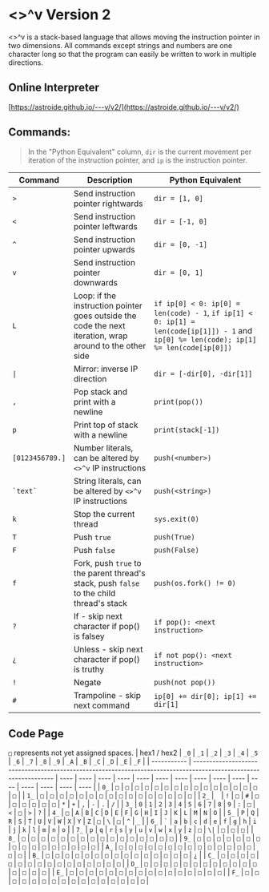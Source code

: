 # <>^v Version 2
<>^v is a stack-based language that allows moving the instruction pointer in two dimensions. All commands except strings and numbers are one character long so that the program can easily be written to work in multiple directions.  

## Online Interpreter
[https://astroide.github.io/---v/v2/](https://astroide.github.io/---v/v2/)

## Commands:
> In the "Python Equivalent" column, `dir` is the current movement per iteration of the instruction pointer, and `ip` is the instruction pointer.  

| Command         | Description                                                                                              | Python Equivalent                                                                                                                       |
| --------------- | -------------------------------------------------------------------------------------------------------- | --------------------------------------------------------------------------------------------------------------------------------------- |
| `>`             | Send instruction pointer rightwards                                                                      | `dir = [1, 0]`                                                                                                                          |
| `<`             | Send instruction pointer leftwards                                                                       | `dir = [-1, 0]`                                                                                                                         |
| `^`             | Send instruction pointer upwards                                                                         | `dir = [0, -1]`                                                                                                                         |
| `v`             | Send instruction pointer downwards                                                                       | `dir = [0, 1]`                                                                                                                          |
| `L`             | Loop: if the instruction pointer goes outside the code the next iteration, wrap around to the other side | `if ip[0] < 0: ip[0] = len(code) - 1`, `if ip[1] < 0: ip[1] = len(code[ip[1]]) - 1` and `ip[0] %= len(code); ip[1] %= len(code[ip[0]])` |
| `\|`            | Mirror: inverse IP direction                                                                             | `dir = [-dir[0], -dir[1]]`                                                                                                              |
| `,`             | Pop stack and print with a newline                                                                       | `print(pop())`                                                                                                                          |
| `p`             | Print top of stack with a newline                                                                        | `print(stack[-1])`                                                                                                                      |
| `[0123456789.]` | Number literals, can be altered by `<>^v` IP instructions                                                | `push(<number>)`                                                                                                                        |
| `` `text` ``    | String literals, can be altered by `<>^v` IP instructions                                                | `push(<string>)`                                                                                                                        |
| `k`             | Stop the current thread                                                                                  | `sys.exit(0)`                                                                                                                           |
| `T`             | Push `true`                                                                                              | `push(True)`                                                                                                                            |
| `F`             | Push `false`                                                                                             | `push(False)`                                                                                                                           |
| `f`             | Fork, push `true` to the parent thread's stack, push `false` to the child thread's stack                 | `push(os.fork() != 0)`                                                                                                                  |
| `?`             | If - skip next character if pop() is falsey                                                              | `if pop(): <next instruction>`                                                                                                          |
| `¿`             | Unless - skip next character if pop() is truthy                                                          | `if not pop(): <next instruction>`                                                                                                      |
| `!` | Negate | `push(not pop())` |
| `#` | Trampoline - skip next command | `ip[0] += dir[0]; ip[1] += dir[1]` |

## Code Page
`□` represents not yet assigned spaces.
| hex1 / hex2 | `_0`                                                                                                             | `_1` | `_2` | `_3` | `_4` | `_5` | `_6` | `_7` | `_8` | `_9` | `_A` | `_B` | `_C` | `_D` | `_E` | `_F` |
| ----------- | ---------------------------------------------------------------------------------------------------------------- | ---- | ---- | ---- | ---- | ---- | ---- | ---- | ---- | ---- | ---- | ---- | ---- | ---- | ---- | ---- |
| `0_`        | `□`                                                                                                              | `□`  | `□`  | `□`  | `□`  | `□`  | `□`  | `□`  | `□`  | `□`  | `□`  | `□`  | `□`  | `□`  | `□`  | `□`  |
| `1_`        | `□`                                                                                                              | `□`  | `□`  | `□`  | `□`  | `□`  | `□`  | `□`  | `□`  | `□`  | `□`  | `□`  | `□`  | `□`  | `□`  | `□`  |
| `2_`        | ` `                                                                                                              | `!`  | `□`  | `#`  | `□`  | `□`  | `□`  | `□`  | `□`  | `□`  | `*`  | `+`  | `,`  | `-`  | `.`  | `/`  |
| `3_`        | `0`                                                                                                              | `1`  | `2`  | `3`  | `4`  | `5`  | `6`  | `7`  | `8`  | `9`  | `:`  | `□`  | `<`  | `□`  | `>`  | `?`  |
| `4_`        | `□`                                                                                                              | `A`  | `B`  | `C`  | `D`  | `E`  | `F`  | `G`  | `H`  | `I`  | `J`  | `K`  | `L`  | `M`  | `N`  | `O`  |
| `5_`        | `P`                                                                                                              | `Q`  | `R`  | `S`  | `T`  | `U`  | `V`  | `W`  | `X`  | `Y`  | `Z`  | `□`  | `\`  | `□`  | `^`  | `_`  |
| `6_`        | `` ` ``  | `a`  | `b`  | `c`  | `d`  | `e`  | `f`  | `g`  | `h`  | `i`  | `j`  | `k`  | `l`  | `m`  | `n`  | `o` |
| `7_`        | `p`                                                                                                              | `q`  | `r`  | `s`  | `y`  | `u`  | `v`  | `w`  | `x`  | `y`  | `z`  | `□`  | `\|` | `□`  | `□`  | `□`  |
| `8_`        | `□`                                                                                                              | `□`  | `□`  | `□`  | `□`  | `□`  | `□`  | `□`  | `□`  | `□`  | `□`  | `□`  | `□`  | `□`  | `□`  | `□`  |
| `9_`        | `□`                                                                                                              | `□`  | `□`  | `□`  | `□`  | `□`  | `□`  | `□`  | `□`  | `□`  | `□`  | `□`  | `□`  | `□`  | `□`  | `□`  |
| `A_`        | `□`                                                                                                              | `□`  | `□`  | `□`  | `□`  | `□`  | `□`  | `□`  | `□`  | `□`  | `□`  | `□`  | `□`  | `□`  | `□`  | `□`  |
| `B_`        | `□`                                                                                                              | `□`  | `□`  | `□`  | `□`  | `□`  | `□`  | `□`  | `□`  | `□`  | `□`  | `□`  | `□`  | `□`  | `□`  | `¿`  |
| `C_`        | `□`                                                                                                              | `□`  | `□`  | `□`  | `□`  | `□`  | `□`  | `□`  | `□`  | `□`  | `□`  | `□`  | `□`  | `□`  | `□`  | `□`  |
| `D_`        | `□`                                                                                                              | `□`  | `□`  | `□`  | `□`  | `□`  | `□`  | `□`  | `□`  | `□`  | `□`  | `□`  | `□`  | `□`  | `□`  | `□`  |
| `E_`        | `□`                                                                                                              | `□`  | `□`  | `□`  | `□`  | `□`  | `□`  | `□`  | `□`  | `□`  | `□`  | `□`  | `□`  | `□`  | `□`  | `□`  |
| `F_`        | `□`                                                                                                              | `□`  | `□`  | `□`  | `□`  | `□`  | `□`  | `□`  | `□`  | `□`  | `□`  | `□`  | `□`  | `□`  | `□`  | `□`  |